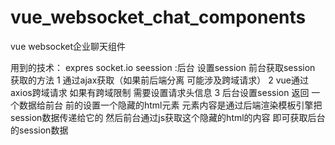 # vue_websocket_chat_components
vue websocket企业聊天组件

用到的技术：
expres
socket.io
seession :后台 设置session 前台获取session
	获取的方法 
	1 通过ajax获取（如果前后端分离 可能涉及跨域请求）
	2 vue通过axios跨域请求 如果有跨域限制 需要设置请求头信息
	3 后台设置session 返回 一个数据给前台 前的设置一个隐藏的html元素 元素内容是通过后端渲染模板引擎把session数据传递给它的 然后前台通过js获取这个隐藏的html的内容 即可获取后台的session数据
